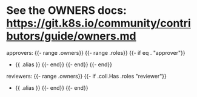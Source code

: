 # See the OWNERS docs: https://git.k8s.io/community/contributors/guide/owners.md
approvers:
{{- range .owners}}
{{- range .roles}}
{{- if eq . "approver"}}
- {{ .alias }}
{{- end}}
{{- end}}
{{- end}}

reviewers:
{{- range .owners}}
  {{- if .coll.Has .roles "reviewer"}}
- {{ .alias }}
{{- end}}
{{- end}}